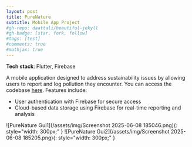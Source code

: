 ```yaml
---
layout: post
title: PureNature
subtitle: Mobile App Project
#gh-repo: daattali/beautiful-jekyll
#gh-badge: [star, fork, follow]
#tags: [test]
#comments: true
#mathjax: true
---
```


**Tech stack**: Flutter, Firebase

A mobile application designed to address sustainability issues by allowing users to report and log pollution they encounter. You can access the codebase [here](https://github.com/krnl88/pure-nature-app.git). 
Features include:

- User authentication with Firebase for secure access
- Cloud-based data storage using Firebase for real-time reporting and analysis

![PureNature Gui1](/assets/img/Screenshot 2025-06-08 185046.png){: style="width: 300px;" }
![PureNature Gui2](/assets/img/Screenshot 2025-06-08 185205.png){: style="width: 300px;" }
